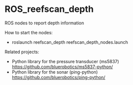 # ROS_reefscan_depth
ROS nodes to report depth information

How to start the nodes:
- roslaunch reefscan_depth reefscan_depth_nodes.launch

Related projects:
- Python library for the pressure transducer (ms5837) https://github.com/bluerobotics/ms5837-python/
- Python library for the sonar (ping-python) https://github.com/bluerobotics/ping-python/
